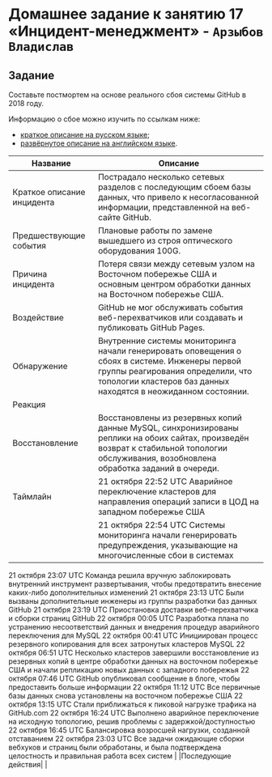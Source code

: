 # Домашнее задание к занятию 17 «Инцидент-менеджмент» - `Арзыбов Владислав`

## Задание

Составьте постмортем на основе реального сбоя системы GitHub в 2018 году.

Информацию о сбое можно изучить по ссылкам ниже:

* [краткое описание на русском языке](https://habr.com/ru/post/427301/);
* [развёрнутое описание на английском языке](https://github.blog/2018-10-30-oct21-post-incident-analysis/).



|Название   | Описание |
|----------------------|---|
|Краткое описание инцидента|  Пострадало несколько сетевых разделов c последующим сбоем базы данных, что привело к несогласованной информации, представленной на веб-сайте GitHub. |
|Предшествующие события| Плановые работы по замене вышедшего из строя оптического оборудования 100G. |
|Причина инцидента| Потеря связи между сетевым узлом на Восточном побережье США и основным центром обработки данных на Восточном побережье США.  |
|Воздействие| GitHub не мог обслуживать события веб-перехватчиков или создавать и публиковать GitHub Pages. |
|Обнаружение| Внутренние системы мониторинга начали генерировать оповещения о сбоях в системе. Инженеры первой группы реагирования определили, что топологии кластеров баз данных находятся в неожиданном состоянии. |
|Реакция|   |
|Восстановление| Восстановлены из резервных копий данные MySQL, синхронизированы реплики на обоих сайтах, произведён возврат к стабильной топологии обслуживания, возобновлена обработка заданий в очереди.  |
|Таймлайн| 21 октября 22:52 UTC Аварийное переключение кластеров для направления операций записи в ЦОД на западном побережье США
|  |  21 октября 22:54 UTC Системы мониторинга начали генерировать предупреждения, указывающие на многочисленные сбои в системах|
21 октября 23:07 UTC Команда решила вручную заблокировать внутренний инструмент развертывания, чтобы предотвратить внесение каких-либо дополнительных изменений
21 октября 23:13 UTC Были вызваны дополнительные инженеры из группы разработки баз данных GitHub
21 октября 23:19 UTC Приостановка доставки веб-перехватчика и сборки страниц GitHub
22 октября 00:05 UTC Разработка плана по устранению несоответствий данных и внедрения процедур аварийного переключения для MySQL
22 октября 00:41 UTC Инициирован процесс резервного копирования для всех затронутых кластеров MySQL
22 октября 06:51 UTC Несколько кластеров завершили восстановление из резервных копий в центре обработки данных на восточном побережье США и начали репликацию новых данных с западного побережья
22 октября 07:46 UTC GitHub опубликовал сообщение в блоге, чтобы предоставить больше информации
22 октября 11:12 UTC Все первичные базы данных снова установлены на восточном побережье США
22 октября 13:15 UTC Стали приближаться к пиковой нагрузке трафика на GitHub.com
22 октября 16:24 UTC Выполнено аварийное переключение на исходную топологию, решив проблемы с задержкой/доступностью
22 октября 16:45 UTC Балансировка возросшей нагрузки, созданной отставанием
22 октября 23:03 UTC Все задачи ожидающие сборки вебхуков и страниц были обработаны, и была подтверждена целостность и правильная работа всех систем  |
|Последующие действия|   |
